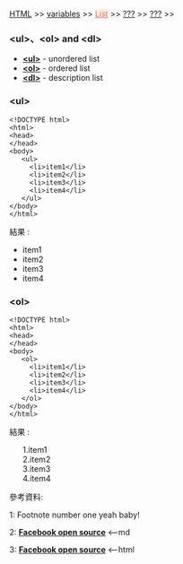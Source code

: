 
<a href="/HTML/">HTML</a> >>
<a href="/HTML/Headings_Paragraphs_Links/">variables</a> >>
<a href="/HTML/List/" style="color:palevioletred;background-color:papayawhip;">List</a> >>
<a href="/HTML/???/">???</a> >>
<a href="/HTML/???/">???</a> >>
<div class="divider"></div>

### &lt;ul&gt;、&lt;ol&gt; and &lt;dl&gt;

* **<a href="https://developer.mozilla.org/en-US/docs/Web/HTML/Element/ul" target="_blank">&lt;ul&gt;</a>** - unordered list
* **<a href="https://developer.mozilla.org/en-US/docs/Web/HTML/Element/ul" target="_blank">&lt;ol&gt;</a>** - ordered list
* **<a href="https://developer.mozilla.org/en-US/docs/Web/HTML/Element/ul" target="_blank">&lt;dl&gt;</a>** - description list

<div class="divider"></div>

### &lt;ul&gt;

```
<!DOCTYPE html>
<html>
<head>
</head>
<body>
   <ul>
     <li>item1</li>
     <li>item2</li>
     <li>item3</li>
     <li>item4</li>
   </ul>
</body>
</html>
```
結果 : 
<html>
<head>
</head>
<body>
   <ul>
     <li>item1</li>
     <li>item2</li>
     <li>item3</li>
     <li>item4</li>
   </ul>
</body>
</html>

<div class="divider"></div>

### &lt;ol&gt;

```
<!DOCTYPE html>
<html>
<head>
</head>
<body>
   <ol>
     <li>item1</li>
     <li>item2</li>
     <li>item3</li>
     <li>item4</li>
   </ol>
</body>
</html>
```
結果 : 
<html>
<head>
</head>
<body>
   <ol>
     1.item1<br>
     2.item2<br>
     3.item3<br>
     4.item4<br>
   </ol>
</body>
</html>

<div class="divider"></div>
參考資料:

1: Footnote number one yeah baby!

2: [**Facebook open source**](https://facebook.github.io/react/) <--md

3: **<a href="https://facebook.github.io/react/" target="_blank">Facebook open source</a>** <--html
